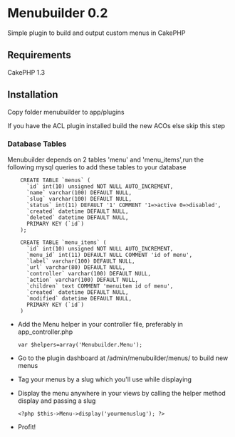 Menubuilder 0.2
================

Simple plugin to build and output custom menus in CakePHP

## Requirements
 CakePHP 1.3

 
## Installation
 
Copy folder menubuilder to app/plugins

If you have the ACL plugin installed build the new ACOs else skip this step

### Database Tables
	
Menubuilder depends on 2 tables 'menu' and 'menu_items',run the following mysql queries to add these tables to your database

		CREATE TABLE `menus` (
		  `id` int(10) unsigned NOT NULL AUTO_INCREMENT,
		  `name` varchar(100) DEFAULT NULL,
		  `slug` varchar(100) DEFAULT NULL,
		  `status` int(11) DEFAULT '1' COMMENT '1=>active 0=>disabled',
		  `created` datetime DEFAULT NULL,
		  `deleted` datetime DEFAULT NULL,
		  PRIMARY KEY (`id`)
		);

		CREATE TABLE `menu_items` (
		  `id` int(10) unsigned NOT NULL AUTO_INCREMENT,
		  `menu_id` int(11) DEFAULT NULL COMMENT 'id of menu',
		  `label` varchar(100) DEFAULT NULL,
		  `url` varchar(80) DEFAULT NULL,
		  `controller` varchar(100) DEFAULT NULL,
		  `action` varchar(100) DEFAULT NULL,
		  `children` text COMMENT 'menuitem id of menu',
		  `created` datetime DEFAULT NULL,
		  `modified` datetime DEFAULT NULL,
		  PRIMARY KEY (`id`)
		)

	
- 	Add the Menu helper in your controller file, preferably in app_controller.php

		var $helpers=array('Menubuilder.Menu');

-	Go to the plugin dashboard at <your site address>/admin/menubuilder/menus/ to build new menus

-	Tag your menus by a slug which you'll use while displaying
		
-  	Display the menu anywhere in your views by calling the helper method display and passing a slug 

		<?php $this->Menu->display('yourmenuslug'); ?>
	

-	Profit!